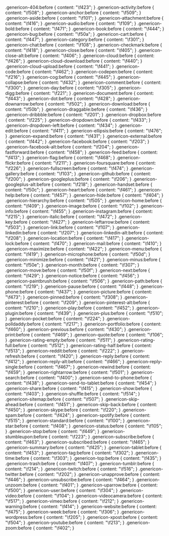 .genericon-404:before { content: "\f423"; }
.genericon-activity:before { content: "\f508"; }
.genericon-anchor:before { content: "\f509"; }
.genericon-aside:before { content: "\f101"; }
.genericon-attachment:before { content: "\f416"; }
.genericon-audio:before { content: "\f109"; }
.genericon-bold:before { content: "\f471"; }
.genericon-book:before { content: "\f444"; }
.genericon-bug:before { content: "\f50a"; }
.genericon-cart:before { content: "\f447"; }
.genericon-category:before { content: "\f301"; }
.genericon-chat:before { content: "\f108"; }
.genericon-checkmark:before { content: "\f418"; }
.genericon-close:before { content: "\f405"; }
.genericon-close-alt:before { content: "\f406"; }
.genericon-cloud:before { content: "\f426"; }
.genericon-cloud-download:before { content: "\f440"; }
.genericon-cloud-upload:before { content: "\f441"; }
.genericon-code:before { content: "\f462"; }
.genericon-codepen:before { content: "\f216"; }
.genericon-cog:before { content: "\f445"; }
.genericon-collapse:before { content: "\f432"; }
.genericon-comment:before { content: "\f300"; }
.genericon-day:before { content: "\f305"; }
.genericon-digg:before { content: "\f221"; }
.genericon-document:before { content: "\f443"; }
.genericon-dot:before { content: "\f428"; }
.genericon-downarrow:before { content: "\f502"; }
.genericon-download:before { content: "\f50b"; }
.genericon-draggable:before { content: "\f436"; }
.genericon-dribbble:before { content: "\f201"; }
.genericon-dropbox:before { content: "\f225"; }
.genericon-dropdown:before { content: "\f433"; }
.genericon-dropdown-left:before { content: "\f434"; }
.genericon-edit:before { content: "\f411"; }
.genericon-ellipsis:before { content: "\f476"; }
.genericon-expand:before { content: "\f431"; }
.genericon-external:before { content: "\f442"; }
.genericon-facebook:before { content: "\f203"; }
.genericon-facebook-alt:before { content: "\f204"; }
.genericon-fastforward:before { content: "\f458"; }
.genericon-feed:before { content: "\f413"; }
.genericon-flag:before { content: "\f468"; }
.genericon-flickr:before { content: "\f211"; }
.genericon-foursquare:before { content: "\f226"; }
.genericon-fullscreen:before { content: "\f474"; }
.genericon-gallery:before { content: "\f103"; }
.genericon-github:before { content: "\f200"; }
.genericon-googleplus:before { content: "\f206"; }
.genericon-googleplus-alt:before { content: "\f218"; }
.genericon-handset:before { content: "\f50c"; }
.genericon-heart:before { content: "\f461"; }
.genericon-help:before { content: "\f457"; }
.genericon-hide:before { content: "\f404"; }
.genericon-hierarchy:before { content: "\f505"; }
.genericon-home:before { content: "\f409"; }
.genericon-image:before { content: "\f102"; }
.genericon-info:before { content: "\f455"; }
.genericon-instagram:before { content: "\f215"; }
.genericon-italic:before { content: "\f472"; }
.genericon-key:before { content: "\f427"; }
.genericon-leftarrow:before { content: "\f503"; }
.genericon-link:before { content: "\f107"; }
.genericon-linkedin:before { content: "\f207"; }
.genericon-linkedin-alt:before { content: "\f208"; }
.genericon-location:before { content: "\f417"; }
.genericon-lock:before { content: "\f470"; }
.genericon-mail:before { content: "\f410"; }
.genericon-maximize:before { content: "\f422"; }
.genericon-menu:before { content: "\f419"; }
.genericon-microphone:before { content: "\f50d"; }
.genericon-minimize:before { content: "\f421"; }
.genericon-minus:before { content: "\f50e"; }
.genericon-month:before { content: "\f307"; }
.genericon-move:before { content: "\f50f"; }
.genericon-next:before { content: "\f429"; }
.genericon-notice:before { content: "\f456"; }
.genericon-paintbrush:before { content: "\f506"; }
.genericon-path:before { content: "\f219"; }
.genericon-pause:before { content: "\f448"; }
.genericon-phone:before { content: "\f437"; }
.genericon-picture:before { content: "\f473"; }
.genericon-pinned:before { content: "\f308"; }
.genericon-pinterest:before { content: "\f209"; }
.genericon-pinterest-alt:before { content: "\f210"; }
.genericon-play:before { content: "\f452"; }
.genericon-plugin:before { content: "\f439"; }
.genericon-plus:before { content: "\f510"; }
.genericon-pocket:before { content: "\f224"; }
.genericon-polldaddy:before { content: "\f217"; }
.genericon-portfolio:before { content: "\f460"; }
.genericon-previous:before { content: "\f430"; }
.genericon-print:before { content: "\f469"; }
.genericon-quote:before { content: "\f106"; }
.genericon-rating-empty:before { content: "\f511"; }
.genericon-rating-full:before { content: "\f512"; }
.genericon-rating-half:before { content: "\f513"; }
.genericon-reddit:before { content: "\f222"; }
.genericon-refresh:before { content: "\f420"; }
.genericon-reply:before { content: "\f412"; }
.genericon-reply-alt:before { content: "\f466"; }
.genericon-reply-single:before { content: "\f467"; }
.genericon-rewind:before { content: "\f459"; }
.genericon-rightarrow:before { content: "\f501"; }
.genericon-search:before { content: "\f400"; }
.genericon-send-to-phone:before { content: "\f438"; }
.genericon-send-to-tablet:before { content: "\f454"; }
.genericon-share:before { content: "\f415"; }
.genericon-show:before { content: "\f403"; }
.genericon-shuffle:before { content: "\f514"; }
.genericon-sitemap:before { content: "\f507"; }
.genericon-skip-ahead:before { content: "\f451"; }
.genericon-skip-back:before { content: "\f450"; }
.genericon-skype:before { content: "\f220"; }
.genericon-spam:before { content: "\f424"; }
.genericon-spotify:before { content: "\f515"; }
.genericon-standard:before { content: "\f100"; }
.genericon-star:before { content: "\f408"; }
.genericon-status:before { content: "\f105"; }
.genericon-stop:before { content: "\f449"; }
.genericon-stumbleupon:before { content: "\f223"; }
.genericon-subscribe:before { content: "\f463"; }
.genericon-subscribed:before { content: "\f465"; }
.genericon-summary:before { content: "\f425"; }
.genericon-tablet:before { content: "\f453"; }
.genericon-tag:before { content: "\f302"; }
.genericon-time:before { content: "\f303"; }
.genericon-top:before { content: "\f435"; }
.genericon-trash:before { content: "\f407"; }
.genericon-tumblr:before { content: "\f214"; }
.genericon-twitch:before { content: "\f516"; }
.genericon-twitter:before { content: "\f202"; }
.genericon-unapprove:before { content: "\f446"; }
.genericon-unsubscribe:before { content: "\f464"; }
.genericon-unzoom:before { content: "\f401"; }
.genericon-uparrow:before { content: "\f500"; }
.genericon-user:before { content: "\f304"; }
.genericon-video:before { content: "\f104"; }
.genericon-videocamera:before { content: "\f517"; }
.genericon-vimeo:before { content: "\f212"; }
.genericon-warning:before { content: "\f414"; }
.genericon-website:before { content: "\f475"; }
.genericon-week:before { content: "\f306"; }
.genericon-wordpress:before { content: "\f205"; }
.genericon-xpost:before { content: "\f504"; }
.genericon-youtube:before { content: "\f213"; }
.genericon-zoom:before { content: "\f402"; }